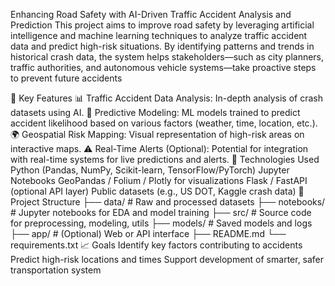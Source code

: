 Enhancing Road Safety with AI-Driven Traffic Accident Analysis and Prediction
This project aims to improve road safety by leveraging artificial intelligence and machine learning techniques to analyze traffic accident data and predict high-risk situations. By identifying patterns and trends in historical crash data, the system helps stakeholders—such as city planners, traffic authorities, and autonomous vehicle systems—take proactive steps to prevent future accidents

🚗 Key Features
📊 Traffic Accident Data Analysis: In-depth analysis of crash datasets using AI.
🤖 Predictive Modeling: ML models trained to predict accident likelihood based on various factors (weather, time, location, etc.).
🌍 Geospatial Risk Mapping: Visual representation of high-risk areas on interactive maps.
⚠️ Real-Time Alerts (Optional): Potential for integration with real-time systems for live predictions and alerts.
🧰 Technologies Used
Python (Pandas, NumPy, Scikit-learn, TensorFlow/PyTorch)
Jupyter Notebooks
GeoPandas / Folium / Plotly for visualizations
Flask / FastAPI (optional API layer)
Public datasets (e.g., US DOT, Kaggle crash data)
📁 Project Structure
├── data/                # Raw and processed datasets
├── notebooks/           # Jupyter notebooks for EDA and model training
├── src/                 # Source code for preprocessing, modeling, utils
├── models/              # Saved models and logs
├── app/                 # (Optional) Web or API interface
├── README.md
└── requirements.txt
📈 Goals
Identify key factors contributing to accidents
Predict high-risk locations and times
Support development of smarter, safer transportation system
